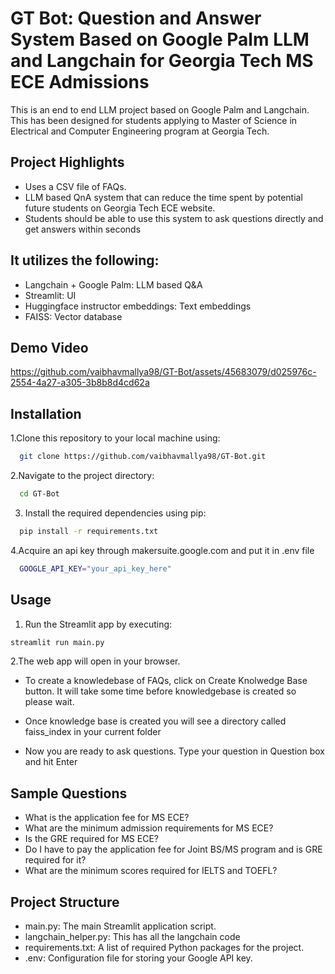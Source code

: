 
# GT Bot: Question and Answer System Based on Google Palm LLM and Langchain for Georgia Tech MS ECE Admissions 

This is an end to end LLM project based on Google Palm and Langchain. This has been designed for students applying to Master of Science in Electrical and Computer Engineering program at Georgia Tech. 


## Project Highlights

- Uses a CSV file of FAQs. 
- LLM based QnA system that can reduce the time spent by potential future students on Georgia Tech ECE website. 
- Students should be able to use this system to ask questions directly and get answers within seconds

## It utilizes the following:
  - Langchain + Google Palm: LLM based Q&A
  - Streamlit: UI
  - Huggingface instructor embeddings: Text embeddings
  - FAISS: Vector database

## Demo Video 
https://github.com/vaibhavmallya98/GT-Bot/assets/45683079/d025976c-2554-4a27-a305-3b8b8d4cd62a

## Installation





1.Clone this repository to your local machine using:

```bash
  git clone https://github.com/vaibhavmallya98/GT-Bot.git
```
2.Navigate to the project directory:

```bash
  cd GT-Bot
```
3. Install the required dependencies using pip:

```bash
  pip install -r requirements.txt
```
4.Acquire an api key through makersuite.google.com and put it in .env file

```bash
  GOOGLE_API_KEY="your_api_key_here"
```
## Usage

1. Run the Streamlit app by executing:
```bash
streamlit run main.py

```

2.The web app will open in your browser.

- To create a knowledebase of FAQs, click on Create Knolwedge Base button. It will take some time before knowledgebase is created so please wait.

- Once knowledge base is created you will see a directory called faiss_index in your current folder

- Now you are ready to ask questions. Type your question in Question box and hit Enter

## Sample Questions
  - What is the application fee for MS ECE?
  - What are the minimum admission requirements for MS ECE?
  - Is the GRE required for MS ECE?
  - Do I have to pay the application fee for Joint BS/MS program and is GRE required for it?
  - What are the minimum scores required for IELTS and TOEFL?

## Project Structure

- main.py: The main Streamlit application script.
- langchain_helper.py: This has all the langchain code
- requirements.txt: A list of required Python packages for the project.
- .env: Configuration file for storing your Google API key.
